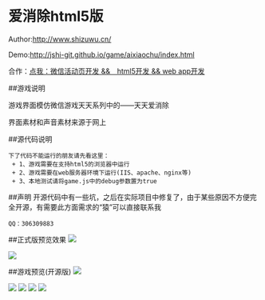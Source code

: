 爱消除html5版
=======================

Author:<a href="_blank" href="http://www.shizuwu.cn/">http://www.shizuwu.cn/</a>

Demo:<a href="_blank" href="http://jshi-git.github.io/game/aixiaochu/index.html">http://jshi-git.github.io/game/aixiaochu/index.html</a>

合作：<a href="_blank" href="https://github.com/jShi-git/weixin">点我：微信活动页开发 &&　html5开发 && web app开发</a>

##游戏说明

游戏界面模仿微信游戏天天系列中的——天天爱消除

界面素材和声音素材来源于网上

##源代码说明
```
下了代码不能运行的朋友请先看这里：
 + 1、游戏需要在支持html5的浏览器中运行
 + 2、游戏需要在web服务器环境下运行(IIS、apache、nginx等)
 + 3、本地测试请将game.js中的debug参数置为true
```

##声明
开源代码中有一些坑，之后在实际项目中修复了，由于某些原因不方便完全开源，有需要此方面需求的“猿”可以直接联系我
```
QQ：306309883
```

##正式版预览效果
<img src="https://raw.githubusercontent.com/jShi-git/aixiaochu/master/screenshot/1.jpg"/>

<img src="https://raw.githubusercontent.com/jShi-git/aixiaochu/master/screenshot/2.jpg"/>

##游戏预览(开源版)
<img src="https://raw.githubusercontent.com/jShi-git/aixiaochu/master/screenshot/loading.png"/>

<img src="https://raw.githubusercontent.com/jShi-git/aixiaochu/master/screenshot/游戏中.png"/>

<img src="https://raw.githubusercontent.com/jShi-git/aixiaochu/master/screenshot/排行榜.png"/>

<img src="https://raw.githubusercontent.com/jShi-git/aixiaochu/master/screenshot/个人主页.png"/>

<img src="https://raw.githubusercontent.com/jShi-git/aixiaochu/master/screenshot/end.png"/>